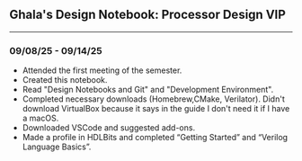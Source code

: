 Ghala's Design Notebook: Processor Design VIP
-
---
### 09/08/25 - 09/14/25
- Attended the first meeting of the semester.
- Created this notebook.
- Read "Design Notebooks and Git" and "Development Environment".
- Completed necessary downloads (Homebrew,CMake, Verilator). Didn't download VirtualBox because it says in the guide I don't need it if I have a macOS.
- Downloaded VSCode and suggested add-ons.
- Made a profile in HDLBits and completed “Getting Started” and “Verilog Language Basics”.
